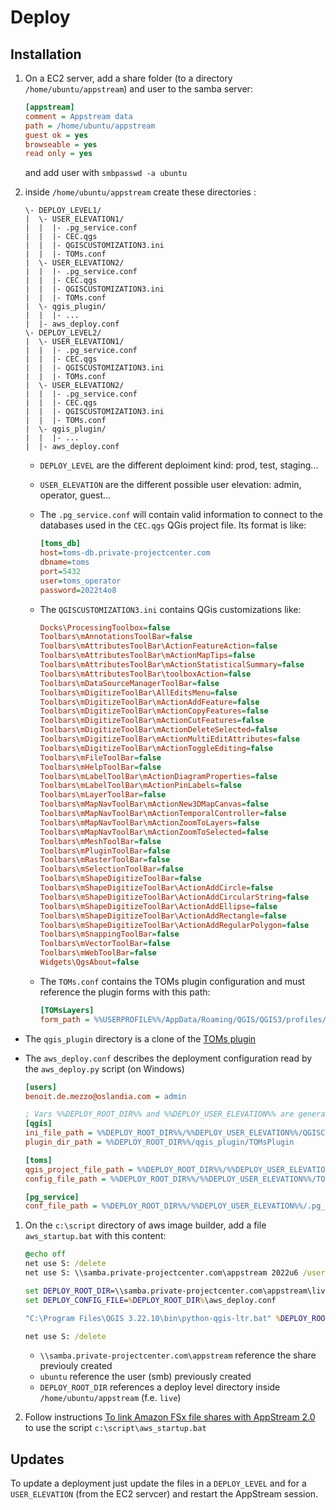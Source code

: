 # Deploy

## Installation

1. On a EC2 server, add a share folder (to a directory `/home/ubuntu/appstream`) and user to the samba server:

   ```ini
   [appstream]
   comment = Appstream data
   path = /home/ubuntu/appstream
   guest ok = yes
   browseable = yes
   read only = yes
   ```

   and add user with `smbpasswd -a ubuntu`

1. inside `/home/ubuntu/appstream` create these directories :

   ```raw
   \- DEPLOY_LEVEL1/
   |  \- USER_ELEVATION1/
   |  |  |- .pg_service.conf
   |  |  |- CEC.qgs
   |  |  |- QGISCUSTOMIZATION3.ini
   |  |  |- TOMs.conf
   |  \- USER_ELEVATION2/
   |  |  |- .pg_service.conf
   |  |  |- CEC.qgs
   |  |  |- QGISCUSTOMIZATION3.ini
   |  |  |- TOMs.conf
   |  \- qgis_plugin/
   |  |  |- ...
   |  |- aws_deploy.conf
   \- DEPLOY_LEVEL2/
   |  \- USER_ELEVATION1/
   |  |  |- .pg_service.conf
   |  |  |- CEC.qgs
   |  |  |- QGISCUSTOMIZATION3.ini
   |  |  |- TOMs.conf
   |  \- USER_ELEVATION2/
   |  |  |- .pg_service.conf
   |  |  |- CEC.qgs
   |  |  |- QGISCUSTOMIZATION3.ini
   |  |  |- TOMs.conf
   |  \- qgis_plugin/
   |  |  |- ...
   |  |- aws_deploy.conf
   ```

   * `DEPLOY_LEVEL` are the different deploiment kind: prod, test, staging...
   * `USER_ELEVATION` are the different possible user elevation: admin, operator, guest...
   * The `.pg_service.conf` will contain valid information to connect to the databases used in the `CEC.qgs` QGis project file. Its format is like:

     ```ini
     [toms_db]
     host=toms-db.private-projectcenter.com
     dbname=toms
     port=5432
     user=toms_operator
     password=2022t4o8
     ```

   * The `QGISCUSTOMIZATION3.ini` contains QGis customizations like:

     ```ini
     Docks\ProcessingToolbox=false
     Toolbars\mAnnotationsToolBar=false
     Toolbars\mAttributesToolBar\ActionFeatureAction=false
     Toolbars\mAttributesToolBar\mActionMapTips=false
     Toolbars\mAttributesToolBar\mActionStatisticalSummary=false
     Toolbars\mAttributesToolBar\toolboxAction=false
     Toolbars\mDataSourceManagerToolBar=false
     Toolbars\mDigitizeToolBar\AllEditsMenu=false
     Toolbars\mDigitizeToolBar\mActionAddFeature=false
     Toolbars\mDigitizeToolBar\mActionCopyFeatures=false
     Toolbars\mDigitizeToolBar\mActionCutFeatures=false
     Toolbars\mDigitizeToolBar\mActionDeleteSelected=false
     Toolbars\mDigitizeToolBar\mActionMultiEditAttributes=false
     Toolbars\mDigitizeToolBar\mActionToggleEditing=false
     Toolbars\mFileToolBar=false
     Toolbars\mHelpToolBar=false
     Toolbars\mLabelToolBar\mActionDiagramProperties=false
     Toolbars\mLabelToolBar\mActionPinLabels=false
     Toolbars\mLayerToolBar=false
     Toolbars\mMapNavToolBar\mActionNew3DMapCanvas=false
     Toolbars\mMapNavToolBar\mActionTemporalController=false
     Toolbars\mMapNavToolBar\mActionZoomToLayers=false
     Toolbars\mMapNavToolBar\mActionZoomToSelected=false
     Toolbars\mMeshToolBar=false
     Toolbars\mPluginToolBar=false
     Toolbars\mRasterToolBar=false
     Toolbars\mSelectionToolBar=false
     Toolbars\mShapeDigitizeToolBar=false
     Toolbars\mShapeDigitizeToolBar\ActionAddCircle=false
     Toolbars\mShapeDigitizeToolBar\ActionAddCircularString=false
     Toolbars\mShapeDigitizeToolBar\ActionAddEllipse=false
     Toolbars\mShapeDigitizeToolBar\ActionAddRectangle=false
     Toolbars\mShapeDigitizeToolBar\ActionAddRegularPolygon=false
     Toolbars\mSnappingToolBar=false
     Toolbars\mVectorToolBar=false
     Toolbars\mWebToolBar=false
     Widgets\QgsAbout=false
     ```

   * The `TOMs.conf` contains the TOMs plugin configuration and must reference the plugin forms with this path:

     ```ini
     [TOMsLayers]
     form_path = %%USERPROFILE%%/AppData/Roaming/QGIS/QGIS3/profiles/default/python/plugins/TOMsPlugin/ui
     ```

  * The `qgis_plugin` directory is a clone of the [TOMs plugin](https://github.com/ProjectCentreLimited/TOMs.git)
  * The `aws_deploy.conf` describes the deployment configuration read by the `aws_deploy.py` script (on Windows)

    ```ini
    [users]
    benoit.de.mezzo@oslandia.com = admin

    ; Vars %%DEPLOY_ROOT_DIR%% and %%DEPLOY_USER_ELEVATION%% are generated at runtime
    [qgis]
    ini_file_path = %%DEPLOY_ROOT_DIR%%/%%DEPLOY_USER_ELEVATION%%/QGISCUSTOMIZATION3.ini
    plugin_dir_path = %%DEPLOY_ROOT_DIR%%/qgis_plugin/TOMsPlugin

    [toms]
    qgis_project_file_path = %%DEPLOY_ROOT_DIR%%/%%DEPLOY_USER_ELEVATION%%/CEC.qgs
    config_file_path = %%DEPLOY_ROOT_DIR%%/%%DEPLOY_USER_ELEVATION%%/TOMs.conf

    [pg_service]
    conf_file_path = %%DEPLOY_ROOT_DIR%%/%%DEPLOY_USER_ELEVATION%%/.pg_service.conf
    ```

1. On the `c:\script` directory of aws image builder, add a file `aws_startup.bat` with this content:

   ```bat
   @echo off
   net use S: /delete
   net use S: \\samba.private-projectcenter.com\appstream 2022u6 /user:ubuntu

   set DEPLOY_ROOT_DIR=\\samba.private-projectcenter.com\appstream\live
   set DEPLOY_CONFIG_FILE=%DEPLOY_ROOT_DIR%\aws_deploy.conf

   "C:\Program Files\QGIS 3.22.10\bin\python-qgis-ltr.bat" %DEPLOY_ROOT_DIR%\qgis_plugin\script\aws_deploy.py

   net use S: /delete
   ```

   * `\\samba.private-projectcenter.com\appstream` reference the share previouly created
   * `ubuntu` reference the user (smb) previously created
   * `DEPLOY_ROOT_DIR` references a deploy level directory inside `/home/ubuntu/appstream` (f.e. `live`)

1. Follow instructions [To link Amazon FSx file shares with AppStream 2.0](https://aws.amazon.com/fr/blogs/desktop-and-application-streaming/using-amazon-fsx-with-amazon-appstream-2-0/)
   to use the script `c:\script\aws_startup.bat`

## Updates

To update a deployment just update the files in a `DEPLOY_LEVEL` and for a `USER_ELEVATION` (from the EC2 servcer) and restart the AppStream session.
